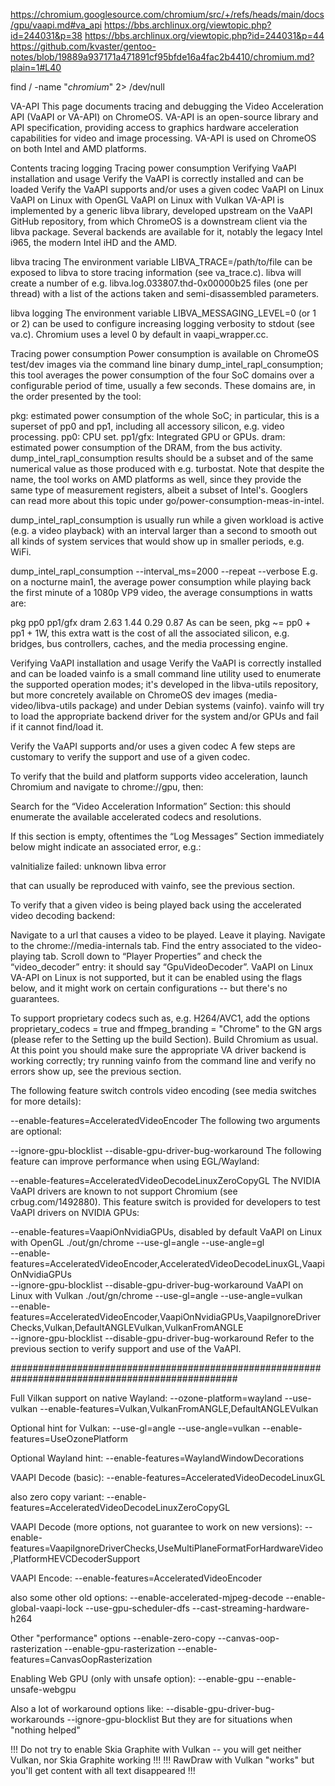 https://chromium.googlesource.com/chromium/src/+/refs/heads/main/docs/gpu/vaapi.md#va_api
https://bbs.archlinux.org/viewtopic.php?id=244031&p=38
https://bbs.archlinux.org/viewtopic.php?id=244031&p=44
https://github.com/kvaster/gentoo-notes/blob/19889a937171a471891cf95bfde16a4fac2b4410/chromium.md?plain=1#L40

find / -name "*chromium*" 2> /dev/null

VA-API
This page documents tracing and debugging the Video Acceleration API (VaAPI or VA-API) on ChromeOS. VA-API is an open-source library and API specification, providing access to graphics hardware acceleration capabilities for video and image processing. VA-API is used on ChromeOS on both Intel and AMD platforms.

Contents
tracing
logging
Tracing power consumption
Verifying VaAPI installation and usage
Verify the VaAPI is correctly installed and can be loaded
Verify the VaAPI supports and/or uses a given codec
VaAPI on Linux
VaAPI on Linux with OpenGL
VaAPI on Linux with Vulkan
VA-API is implemented by a generic libva library, developed upstream on the VaAPI GitHub repository, from which ChromeOS is a downstream client via the libva package. Several backends are available for it, notably the legacy Intel i965, the modern Intel iHD and the AMD.



libva tracing
The environment variable LIBVA_TRACE=/path/to/file can be exposed to libva to store tracing information (see va_trace.c). libva will create a number of e.g. libva.log.033807.thd-0x00000b25 files (one per thread) with a list of the actions taken and semi-disassembled parameters.

libva logging
The environment variable LIBVA_MESSAGING_LEVEL=0 (or 1 or 2) can be used to configure increasing logging verbosity to stdout (see va.c). Chromium uses a level 0 by default in vaapi_wrapper.cc.

Tracing power consumption
Power consumption is available on ChromeOS test/dev images via the command line binary dump_intel_rapl_consumption; this tool averages the power consumption of the four SoC domains over a configurable period of time, usually a few seconds. These domains are, in the order presented by the tool:

pkg: estimated power consumption of the whole SoC; in particular, this is a superset of pp0 and pp1, including all accessory silicon, e.g. video processing.
pp0: CPU set.
pp1/gfx: Integrated GPU or GPUs.
dram: estimated power consumption of the DRAM, from the bus activity.
dump_intel_rapl_consumption results should be a subset and of the same numerical value as those produced with e.g. turbostat. Note that despite the name, the tool works on AMD platforms as well, since they provide the same type of measurement registers, albeit a subset of Intel's. Googlers can read more about this topic under go/power-consumption-meas-in-intel.

dump_intel_rapl_consumption is usually run while a given workload is active (e.g. a video playback) with an interval larger than a second to smooth out all kinds of system services that would show up in smaller periods, e.g. WiFi.

dump_intel_rapl_consumption --interval_ms=2000 --repeat --verbose
E.g. on a nocturne main1, the average power consumption while playing back the first minute of a 1080p VP9 video, the average consumptions in watts are:

pkg	pp0	pp1/gfx	dram
2.63	1.44	0.29	0.87
As can be seen, pkg ~= pp0 + pp1 + 1W, this extra watt is the cost of all the associated silicon, e.g. bridges, bus controllers, caches, and the media processing engine.

Verifying VaAPI installation and usage
 Verify the VaAPI is correctly installed and can be loaded
vainfo is a small command line utility used to enumerate the supported operation modes; it's developed in the libva-utils repository, but more concretely available on ChromeOS dev images (media-video/libva-utils package) and under Debian systems (vainfo). vainfo will try to load the appropriate backend driver for the system and/or GPUs and fail if it cannot find/load it.

 Verify the VaAPI supports and/or uses a given codec
A few steps are customary to verify the support and use of a given codec.

To verify that the build and platform supports video acceleration, launch Chromium and navigate to chrome://gpu, then:

Search for the “Video Acceleration Information” Section: this should enumerate the available accelerated codecs and resolutions.

If this section is empty, oftentimes the “Log Messages” Section immediately below might indicate an associated error, e.g.:

vaInitialize failed: unknown libva error

that can usually be reproduced with vainfo, see the previous section.

To verify that a given video is being played back using the accelerated video decoding backend:

Navigate to a url that causes a video to be played. Leave it playing.
Navigate to the chrome://media-internals tab.
Find the entry associated to the video-playing tab.
Scroll down to “Player Properties” and check the “video_decoder” entry: it should say “GpuVideoDecoder”.
VaAPI on Linux
VA-API on Linux is not supported, but it can be enabled using the flags below, and it might work on certain configurations -- but there's no guarantees.

To support proprietary codecs such as, e.g. H264/AVC1, add the options proprietary_codecs = true and ffmpeg_branding = "Chrome" to the GN args (please refer to the Setting up the build Section).
Build Chromium as usual.
At this point you should make sure the appropriate VA driver backend is working correctly; try running vainfo from the command line and verify no errors show up, see the previous section.

The following feature switch controls video encoding (see media switches for more details):

--enable-features=AcceleratedVideoEncoder
The following two arguments are optional:

--ignore-gpu-blocklist
--disable-gpu-driver-bug-workaround
The following feature can improve performance when using EGL/Wayland:

--enable-features=AcceleratedVideoDecodeLinuxZeroCopyGL
The NVIDIA VaAPI drivers are known to not support Chromium (see crbug.com/1492880). This feature switch is provided for developers to test VaAPI drivers on NVIDIA GPUs:

--enable-features=VaapiOnNvidiaGPUs, disabled by default
VaAPI on Linux with OpenGL
./out/gn/chrome --use-gl=angle --use-angle=gl \
--enable-features=AcceleratedVideoEncoder,AcceleratedVideoDecodeLinuxGL,VaapiOnNvidiaGPUs \
--ignore-gpu-blocklist --disable-gpu-driver-bug-workaround
VaAPI on Linux with Vulkan
./out/gn/chrome --use-gl=angle --use-angle=vulkan \
--enable-features=AcceleratedVideoEncoder,VaapiOnNvidiaGPUs,VaapiIgnoreDriverChecks,Vulkan,DefaultANGLEVulkan,VulkanFromANGLE \
--ignore-gpu-blocklist --disable-gpu-driver-bug-workaround
Refer to the previous section to verify support and use of the VaAPI.

#################################################################################################

Full Vilkan support on native Wayland:
--ozone-platform=wayland --use-vulkan --enable-features=Vulkan,VulkanFromANGLE,DefaultANGLEVulkan

Optional hint for Vulkan:
--use-gl=angle --use-angle=vulkan
--enable-features=UseOzonePlatform

Optional Wayland hint:
--enable-features=WaylandWindowDecorations


VAAPI Decode (basic):
--enable-features=AcceleratedVideoDecodeLinuxGL

also zero copy variant:
--enable-features=AcceleratedVideoDecodeLinuxZeroCopyGL

VAAPI Decode (more options, not guarantee to work on new versions):
--enable-features=VaapiIgnoreDriverChecks,UseMultiPlaneFormatForHardwareVideo,PlatformHEVCDecoderSupport

VAAPI Encode:
--enable-features=AcceleratedVideoEncoder

also some other old options:
--enable-accelerated-mjpeg-decode --enable-global-vaapi-lock --use-gpu-scheduler-dfs --cast-streaming-hardware-h264


Other "performance" options
--enable-zero-copy --canvas-oop-rasterization --enable-gpu-rasterization
--enable-features=CanvasOopRasterization


Enabling Web GPU (only with unsafe option):
--enable-gpu --enable-unsafe-webgpu


Also a lot of workaround options like:
--disable-gpu-driver-bug-workarounds --ignore-gpu-blocklist
But they are for situations when "nothing helped"


!!! Do not try to enable Skia Graphite with Vulkan -- you will get neither Vulkan, nor Skia Graphite working !!!
!!! RawDraw with Vulkan "works" but you'll get content with all text disappeared !!!
